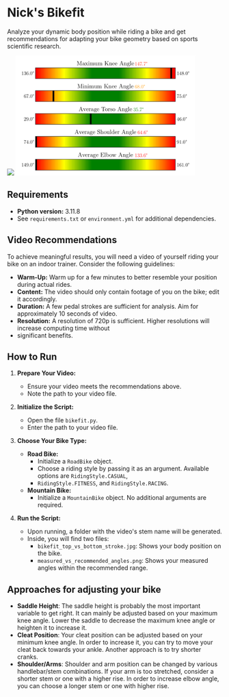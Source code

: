 # Nick's Bikefit

Analyze your dynamic body position while riding a bike and get recommendations for adapting your bike geometry based on 
sports scientific research.

<img src="https://github.com/nstallmann/bikefit/blob/main/example.gif" height="280" /> <img src="https://github.com/nstallmann/bikefit/blob/main/example/measured_vs_recommended_angles.png" height="280" />

## Requirements

- **Python version:** 3.11.8
- See `requirements.txt` or `environment.yml` for additional dependencies.

## Video Recommendations

To achieve meaningful results, you will need a video of yourself riding your bike on an indoor trainer. Consider the 
following guidelines:

- **Warm-Up:** Warm up for a few minutes to better resemble your position during actual rides.
- **Content:** The video should only contain footage of you on the bike; edit it accordingly.
- **Duration:** A few pedal strokes are sufficient for analysis. Aim for approximately 10 seconds of video.
- **Resolution:** A resolution of 720p is sufficient. Higher resolutions will increase computing time without 
- significant benefits.

## How to Run

1. **Prepare Your Video:**
   - Ensure your video meets the recommendations above.
   - Note the path to your video file.

2. **Initialize the Script:**
   - Open the file `bikefit.py`.
   - Enter the path to your video file.

3. **Choose Your Bike Type:**
   - **Road Bike:**
     - Initialize a `RoadBike` object.
     - Choose a riding style by passing it as an argument. Available options are `RidingStyle.CASUAL`,
     - `RidingStyle.FITNESS`, and `RidingStyle.RACING`.
   - **Mountain Bike:**
     - Initialize a `MountainBike` object. No additional arguments are required.

4. **Run the Script:**
   - Upon running, a folder with the video's stem name will be generated.
   - Inside, you will find two files:
     - `bikefit_top_vs_bottom_stroke.jpg`: Shows your body position on the bike.
     - `measured_vs_recommended_angles.png`: Shows your measured angles within the recommended range.

## Approaches for adjusting your bike

- **Saddle Height**: The saddle height is probably the most important variable to get right. It can mainly be adjusted 
  based on your maximum knee angle. Lower the saddle to decrease the maximum knee angle or heighten it to increase it.
- **Cleat Position**: Your cleat position can be adjusted based on your minimum knee angle. In order to increase it,
  you can try to move your cleat back towards your ankle. Another approach is to try shorter cranks.
- **Shoulder/Arms**: Shoulder and arm position can be changed by various handlebar/stem combinations. If your arm is
  too stretched, consider a shorter stem or one with a higher rise. In order to increase elbow angle, you can choose a
  longer stem or one with higher rise.
